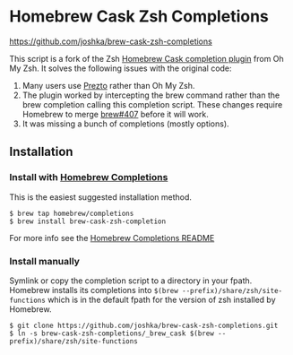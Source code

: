 # Homebrew Cask Zsh Completions

https://github.com/joshka/brew-cask-zsh-completions

This script is a fork of the Zsh [Homebrew Cask completion plugin](https://github.com/robbyrussell/oh-my-zsh/blob/master/plugins/brew-cask/brew-cask.plugin.zsh)
from Oh My Zsh. It solves the following issues with the original code:

1. Many users use [Prezto](https://github.com/sorin-ionescu/prezto) rather than
Oh My Zsh.
2. The plugin worked by intercepting the brew command rather than the brew
completion calling this completion script. These changes require Homebrew to
merge [brew#407](https://github.com/Homebrew/brew/pull/407) before it will work.
3. It was missing a bunch of completions (mostly options).

## Installation

### Install with [Homebrew Completions](https://github.com/Homebrew/homebrew-completions)

This is the easiest suggested installation method.

```shell
$ brew tap homebrew/completions
$ brew install brew-cask-zsh-completion
```

For more info see the [Homebrew Completions README](https://github.com/Homebrew/homebrew-completions/blob/master/README.md)

### Install manually

Symlink or copy the completion script to a directory in your fpath. Homebrew
installs its completions into `$(brew --prefix)/share/zsh/site-functions` which
is in the default fpath for the version of zsh installed by Homebrew.
```shell
$ git clone https://github.com/joshka/brew-cask-zsh-completions.git
$ ln -s brew-cask-zsh-completions/_brew_cask $(brew --prefix)/share/zsh/site-functions
```
